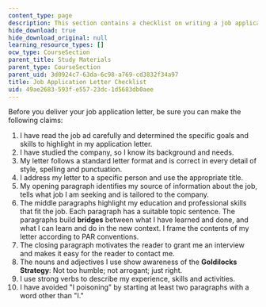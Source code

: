 ```yaml
---
content_type: page
description: This section contains a checklist on writing a job application letter.
hide_download: true
hide_download_original: null
learning_resource_types: []
ocw_type: CourseSection
parent_title: Study Materials
parent_type: CourseSection
parent_uid: 3d0924c7-63da-6c98-a769-cd3832f34a97
title: Job Application Letter Checklist
uid: 49ae2683-593f-e557-23dc-1d5683db0aee
---
```


Before you deliver your job application letter, be sure you can make the following claims:

1.  I have read the job ad carefully and determined the specific goals and skills to highlight in my application letter.
2.  I have studied the company, so I know its background and needs.
3.  My letter follows a standard letter format and is correct in every detail of style, spelling and punctuation.
4.  I address my letter to a specific person and use the appropriate title.
5.  My opening paragraph identifies my source of information about the job, tells what job I am seeking and is tailored to the company.
6.  The middle paragraphs highlight my education and professional skills that fit the job. Each paragraph has a suitable topic sentence. The paragraphs build **bridges** between what I have learned and done, and what I can learn and do in the new context. I frame the contents of my letter according to PAR conventions.
7.  The closing paragraph motivates the reader to grant me an interview and makes it easy for the reader to contact me.
8.  The nouns and adjectives I use show awareness of the **Goldilocks Strategy**: Not too humble; not arrogant; just right.
9.  I use strong verbs to describe my experience, skills and activities.
10.  I have avoided "I poisoning" by starting at least two paragraphs with a word other than "I."
